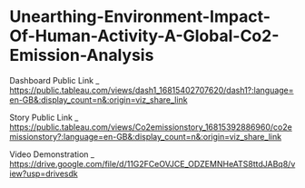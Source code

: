 # Unearthing-Environment-Impact-Of-Human-Activity-A-Global-Co2-Emission-Analysis


Dashboard Public Link _ https://public.tableau.com/views/dash1_16815402707620/dash1?:language=en-GB&:display_count=n&:origin=viz_share_link

Story Public Link _ https://public.tableau.com/views/Co2emissionstory_16815392886960/co2emissionstory?:language=en-GB&:display_count=n&:origin=viz_share_link

Video Demonstration _ https://drive.google.com/file/d/11G2FCeOVJCE_ODZEMNHeATS8ttdJABq8/view?usp=drivesdk
